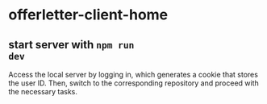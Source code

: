 # offerletter-client-home

## start server with <code>npm run dev</code>

Access the local server by logging in, which generates a cookie that stores the user ID. Then, switch to the corresponding repository and proceed with the necessary tasks.
